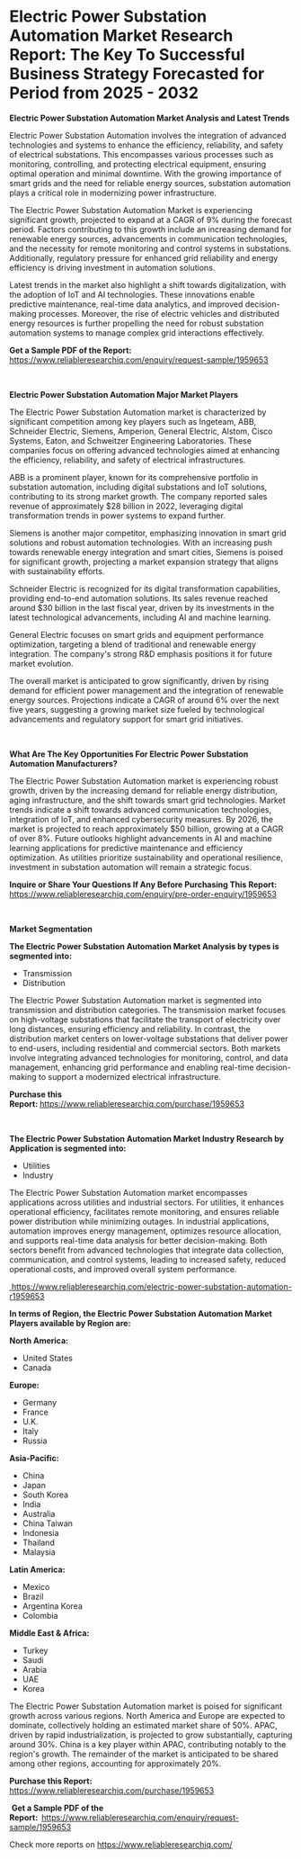 <p><h1>Electric Power Substation Automation Market Research Report: The Key To Successful Business Strategy Forecasted for Period from 2025 - 2032</h1></p><p><strong>Electric Power Substation Automation Market Analysis and Latest Trends</strong></p>
<p><p>Electric Power Substation Automation involves the integration of advanced technologies and systems to enhance the efficiency, reliability, and safety of electrical substations. This encompasses various processes such as monitoring, controlling, and protecting electrical equipment, ensuring optimal operation and minimal downtime. With the growing importance of smart grids and the need for reliable energy sources, substation automation plays a critical role in modernizing power infrastructure.</p><p>The Electric Power Substation Automation Market is experiencing significant growth, projected to expand at a CAGR of 9% during the forecast period. Factors contributing to this growth include an increasing demand for renewable energy sources, advancements in communication technologies, and the necessity for remote monitoring and control systems in substations. Additionally, regulatory pressure for enhanced grid reliability and energy efficiency is driving investment in automation solutions.</p><p>Latest trends in the market also highlight a shift towards digitalization, with the adoption of IoT and AI technologies. These innovations enable predictive maintenance, real-time data analytics, and improved decision-making processes. Moreover, the rise of electric vehicles and distributed energy resources is further propelling the need for robust substation automation systems to manage complex grid interactions effectively.</p></p>
<p><strong>Get a Sample PDF of the Report:&nbsp;</strong> <a href="https://www.reliableresearchiq.com/enquiry/request-sample/1959653?utm_campaign=3066&utm_medium=2&utm_source=Github&utm_content=ia&utm_term=07042025&utm_id=electric-power-substation-automation">https://www.reliableresearchiq.com/enquiry/request-sample/1959653</a></p>
<p>&nbsp;</p>
<p><strong>Electric Power Substation Automation Major Market Players</strong></p>
<p><p>The Electric Power Substation Automation market is characterized by significant competition among key players such as Ingeteam, ABB, Schneider Electric, Siemens, Amperion, General Electric, Alstom, Cisco Systems, Eaton, and Schweitzer Engineering Laboratories. These companies focus on offering advanced technologies aimed at enhancing the efficiency, reliability, and safety of electrical infrastructures.</p><p>ABB is a prominent player, known for its comprehensive portfolio in substation automation, including digital substations and IoT solutions, contributing to its strong market growth. The company reported sales revenue of approximately $28 billion in 2022, leveraging digital transformation trends in power systems to expand further.</p><p>Siemens is another major competitor, emphasizing innovation in smart grid solutions and robust automation technologies. With an increasing push towards renewable energy integration and smart cities, Siemens is poised for significant growth, projecting a market expansion strategy that aligns with sustainability efforts.</p><p>Schneider Electric is recognized for its digital transformation capabilities, providing end-to-end automation solutions. Its sales revenue reached around $30 billion in the last fiscal year, driven by its investments in the latest technological advancements, including AI and machine learning.</p><p>General Electric focuses on smart grids and equipment performance optimization, targeting a blend of traditional and renewable energy integration. The company's strong R&D emphasis positions it for future market evolution.</p><p>The overall market is anticipated to grow significantly, driven by rising demand for efficient power management and the integration of renewable energy sources. Projections indicate a CAGR of around 6% over the next five years, suggesting a growing market size fueled by technological advancements and regulatory support for smart grid initiatives.</p></p>
<p>&nbsp;</p>
<p><strong>What Are The Key Opportunities For Electric Power Substation Automation Manufacturers?</strong></p>
<p><p>The Electric Power Substation Automation market is experiencing robust growth, driven by the increasing demand for reliable energy distribution, aging infrastructure, and the shift towards smart grid technologies. Market trends indicate a shift towards advanced communication technologies, integration of IoT, and enhanced cybersecurity measures. By 2026, the market is projected to reach approximately $50 billion, growing at a CAGR of over 8%. Future outlooks highlight advancements in AI and machine learning applications for predictive maintenance and efficiency optimization. As utilities prioritize sustainability and operational resilience, investment in substation automation will remain a strategic focus.</p></p>
<p><strong>Inquire or Share Your Questions If Any Before Purchasing This Report:</strong> <a href="https://www.reliableresearchiq.com/enquiry/pre-order-enquiry/1959653?utm_campaign=3066&utm_medium=2&utm_source=Github&utm_content=ia&utm_term=07042025&utm_id=electric-power-substation-automation">https://www.reliableresearchiq.com/enquiry/pre-order-enquiry/1959653</a></p>
<p>&nbsp;</p>
<p><strong>Market Segmentation</strong></p>
<p><strong>The Electric Power Substation Automation Market Analysis by types is segmented into:</strong></p>
<p><ul><li>Transmission</li><li>Distribution</li></ul></p>
<p><p>The Electric Power Substation Automation market is segmented into transmission and distribution categories. The transmission market focuses on high-voltage substations that facilitate the transport of electricity over long distances, ensuring efficiency and reliability. In contrast, the distribution market centers on lower-voltage substations that deliver power to end-users, including residential and commercial sectors. Both markets involve integrating advanced technologies for monitoring, control, and data management, enhancing grid performance and enabling real-time decision-making to support a modernized electrical infrastructure.</p></p>
<p><strong>Purchase this Report:&nbsp;</strong><a href="https://www.reliableresearchiq.com/purchase/1959653?utm_campaign=3066&utm_medium=2&utm_source=Github&utm_content=ia&utm_term=07042025&utm_id=electric-power-substation-automation">https://www.reliableresearchiq.com/purchase/1959653</a></p>
<p>&nbsp;</p>
<p><strong>The Electric Power Substation Automation Market Industry Research by Application is segmented into:</strong></p>
<p><ul><li>Utilities</li><li>Industry</li></ul></p>
<p><p>The Electric Power Substation Automation market encompasses applications across utilities and industrial sectors. For utilities, it enhances operational efficiency, facilitates remote monitoring, and ensures reliable power distribution while minimizing outages. In industrial applications, automation improves energy management, optimizes resource allocation, and supports real-time data analysis for better decision-making. Both sectors benefit from advanced technologies that integrate data collection, communication, and control systems, leading to increased safety, reduced operational costs, and improved overall system performance.</p></p>
<p><a href="https://www.reliableresearchiq.com/electric-power-substation-automation-r1959653?utm_campaign=3066&utm_medium=2&utm_source=Github&utm_content=ia&utm_term=07042025&utm_id=electric-power-substation-automation">&nbsp;https://www.reliableresearchiq.com/electric-power-substation-automation-r1959653</a></p>
<p><strong>In terms of Region, the Electric Power Substation Automation Market Players available by Region are:</strong></p>
<p>
    <p> <strong> North America: </strong>
        <ul>
            <li>United States</li>
            <li>Canada</li>
        </ul>
        </p> 
    <p> <strong> Europe: </strong>
        <ul>
            <li>Germany</li>
            <li>France</li>
            <li>U.K.</li>
            <li>Italy</li>
            <li>Russia</li>
        </ul>
        </p> 
    <p> <strong> Asia-Pacific: </strong>
        <ul>
            <li>China</li>
            <li>Japan</li>
            <li>South Korea</li>
            <li>India</li>
            <li>Australia</li>
            <li>China Taiwan</li>
            <li>Indonesia</li>
            <li>Thailand</li>
            <li>Malaysia</li>
        </ul>
        </p> 
    <p> <strong> Latin America: </strong>
        <ul>
            <li>Mexico</li>
            <li>Brazil</li>
            <li>Argentina Korea</li>
            <li>Colombia</li>
        </ul>
        </p> 
    <p> <strong> Middle East & Africa: </strong>
        <ul>
            <li>Turkey</li>
            <li>Saudi</li>
            <li>Arabia</li>
            <li>UAE</li>
            <li>Korea</li>
        </ul>
    </p>
    </p>
<p><p>The Electric Power Substation Automation market is poised for significant growth across various regions. North America and Europe are expected to dominate, collectively holding an estimated market share of 50%. APAC, driven by rapid industrialization, is projected to grow substantially, capturing around 30%. China is a key player within APAC, contributing notably to the region's growth. The remainder of the market is anticipated to be shared among other regions, accounting for approximately 20%.</p></p>
<p><strong>Purchase this Report: </strong><a href="https://www.reliableresearchiq.com/purchase/1959653?utm_campaign=3066&utm_medium=2&utm_source=Github&utm_content=ia&utm_term=07042025&utm_id=electric-power-substation-automation">https://www.reliableresearchiq.com/purchase/1959653</a></p>
<p>&nbsp;<strong>Get a Sample PDF of the Report:&nbsp;&nbsp;</strong><a href="https://www.reliableresearchiq.com/enquiry/request-sample/1959653?utm_campaign=3066&utm_medium=2&utm_source=Github&utm_content=ia&utm_term=07042025&utm_id=electric-power-substation-automation">https://www.reliableresearchiq.com/enquiry/request-sample/1959653</a></p>
<p><strong></strong></p>
<p>Check more reports on <a href="https://www.reliableresearchiq.com/?utm_campaign=3066&utm_medium=2&utm_source=Github&utm_content=ia&utm_term=07042025&utm_id=electric-power-substation-automation">https://www.reliableresearchiq.com/</a></p>